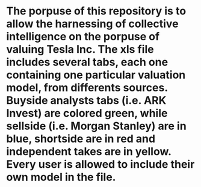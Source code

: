 # The porpuse of this repository is to allow the harnessing of collective intelligence on the porpuse of valuing Tesla Inc. The xls file includes several tabs, each one containing one particular valuation model, from differents sources.  Buyside analysts tabs (i.e. ARK Invest) are colored green, while sellside (i.e. Morgan Stanley) are in blue, shortside are in red and independent takes are in yellow. Every user is allowed to include their own model in the file. 
